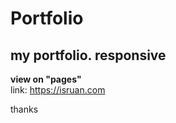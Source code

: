 # Portfolio
my portfolio. responsive <br>
--

<strong> view on "pages"</strong> <br>
link: https://isruan.com <br>

thanks
